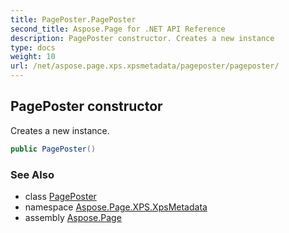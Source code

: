 ```yaml
---
title: PagePoster.PagePoster
second_title: Aspose.Page for .NET API Reference
description: PagePoster constructor. Creates a new instance
type: docs
weight: 10
url: /net/aspose.page.xps.xpsmetadata/pageposter/pageposter/
---
```

## PagePoster constructor

Creates a new instance.

```csharp
public PagePoster()
```

### See Also

* class [PagePoster](../)
* namespace [Aspose.Page.XPS.XpsMetadata](../../pageposter/)
* assembly [Aspose.Page](../../../)


